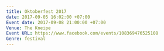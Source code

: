 ```yaml
---
title: Oktoberfest 2017
date: 2017-09-05 16:02:00 +07:00
Event date: 2017-09-08 21:00:00 +07:00
Venue: The Kneipe
Event URL: https://www.facebook.com/events/108369476525108
Genre: festival
---
```


